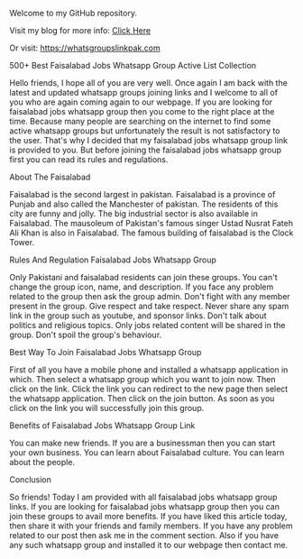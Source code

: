 Welcome to my GitHub repository.

Visit my blog for more info: [Click Here](https://whatsgroupslinkpak.com)

Or visit: https://whatsgroupslinkpak.com


500+ Best Faisalabad Jobs Whatsapp Group Active List Collection 


Hello friends, I hope all of you are very well. Once again I am back with the latest and updated whatsapp groups joining links and I welcome to all of you who are again coming again to our webpage. If you are looking for faisalabad jobs whatsapp group then you come to the right place at the time. Because many people are searching on the internet to find some active whatsapp groups but unfortunately the result is not satisfactory to the user. That's why I decided that my faisalabad jobs whatsapp group link is provided to you. But before joining the faisalabad jobs whatsapp group first you can read its rules and regulations. 


About The Faisalabad


Faisalabad is the second largest in pakistan. Faisalabad is a province of Punjab and also called the Manchester of pakistan. The residents of this city are funny and jolly. The big industrial sector is also available in Faisalabad. The mausoleum of Pakistan's famous singer Ustad Nusrat Fateh Ali Khan is also in Faisalabad. The famous building of faisalabad is the Clock Tower. 


Rules And Regulation Faisalabad Jobs Whatsapp Group



Only Pakistani and faisalabad residents can join these groups. 
You can't change the group icon, name, and description. 
If you face any problem related to the group then ask the group admin. 
Don't fight with any member present in the group. 
Give respect and take respect. 
Never share any spam link in the group such as youtube, and sponsor links. 
Don't talk about politics and religious topics. 
Only jobs related content will be shared in the group. 
Don't spoil the group's behaviour.


Best Way To Join Faisalabad Jobs Whatsapp Group


First of all you have a mobile phone and installed a whatsapp application in which. 
Then select a whatsapp group which you want to join now. 
Then click on the link. 
Click the link you can redirect to the new page then select the whatsapp application. 
Then click on the join button. 
As soon as you click on the link you will successfully join this group.

Benefits of Faisalabad Jobs Whatsapp Group Link 


You can make new friends. 
If you are a businessman then you can start your own business.
You can learn about Faisalabad culture. 
You can learn about the people. 


Conclusion


So friends! Today I am provided with all faisalabad jobs whatsapp group links. If you are looking for faisalabad jobs whatsapp group then you can join these groups to avail more benefits. If you have liked this article today, then share it with your friends and family members. If you have any problem related to our post then ask me in the comment section. Also if you have any such whatsapp group and installed it to our webpage then contact me.  

